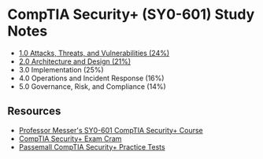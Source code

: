 # CompTIA Security+ (SY0-601) Study Notes
* [1.0 Attacks, Threats, and Vulnerabilities (24%)](https://github.com/dannyoussef/comptia-security-plus-study-notes/blob/main/threats-attacks-and-vulnerabilities.md)
* [2.0 Architecture and Design (21%)](https://github.com/dannyoussef/comptia-security-plus-study-notes/blob/main/architecture-and-design.md)
* 3.0 Implementation (25%)
* 4.0 Operations and Incident Response (16%)
* 5.0 Governance, Risk, and Compliance (14%)
## Resources
* [Professor Messer's SY0-601 CompTIA Security+ Course](https://www.professormesser.com/security-plus/sy0-601/sy0-601-video/sy0-601-comptia-security-plus-course/)
* [CompTIA Security+ Exam Cram](https://www.youtube.com/playlist?list=PL7XJSuT7Dq_VD3eHXQf3Ld2ceBSFCayns)
* [Passemall CompTIA Security+ Practice Tests](https://passemall.com/free-comptia-security-practice-test)
